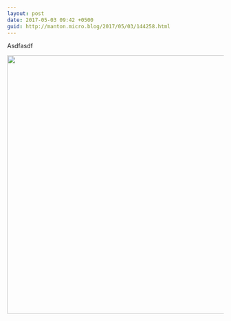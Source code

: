 ```yaml
---
layout: post
date: 2017-05-03 09:42 +0500
guid: http://manton.micro.blog/2017/05/03/144258.html
---
```

Asdfasdf

<img src="http://manton.micro.blog/uploads/2017/a3a76e140e.jpg" width="600" height="600" style="height: auto" />
